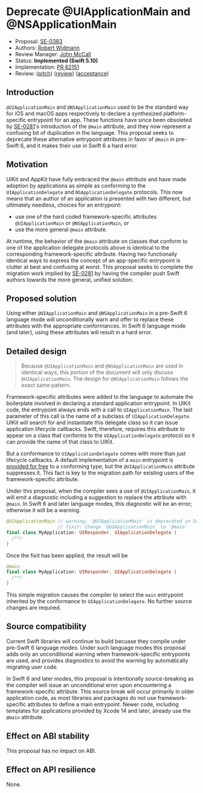 # Deprecate @UIApplicationMain and @NSApplicationMain

* Proposal: [SE-0383](0383-deprecate-uiapplicationmain-and-nsapplicationmain.md)
* Authors: [Robert Widmann](https://github.com/codafi)
* Review Manager: [John McCall](https://github.com/rjmccall)
* Status: **Implemented (Swift 5.10)**
* Implementation: [PR 62151](https://github.com/apple/swift/pull/62151)
* Review: ([pitch](https://forums.swift.org/t/deprecate-uiapplicationmain-and-nsapplicationmain/61493)) ([review](https://forums.swift.org/t/se-0383-deprecate-uiapplicationmain-and-nsapplicationmain/62375)) ([acceptance](https://forums.swift.org/t/accepted-se-0383-deprecate-uiapplicationmain-and-nsapplicationmain/62645))

## Introduction

`@UIApplicationMain` and `@NSApplicationMain` used to be the standard way for
iOS and macOS apps respectively to declare a synthesized platform-specific
entrypoint for an app. These functions have since been obsoleted by
[SE-0281](https://github.com/apple/swift-evolution/blob/main/proposals/0281-main-attribute.md)'s
introduction of the `@main` attribute, and they now represent a confusing bit of
duplication in the language. This proposal seeks to deprecate these alternative
entrypoint attributes in favor of `@main` in pre-Swift 6, and it makes their use
in Swift 6 a hard error.

## Motivation

UIKit and AppKit have fully embraced the `@main` attribute and have made
adoption by applications as simple as conforming to the `UIApplicationDelegate`
and `NSApplicationDelegate` protocols. This now means that an author of an
application is presented with two different, but ultimately needless, choices
for an entrypoint:

* use one of the hard coded framework-specific attributes `@UIApplicationMain` or `@NSApplicationMain`, or
* use the more general `@main` attribute.

At runtime, the behavior of the `@main` attribute on classes that conform to
one of the application delegate protocols above is identical to the corresponding
framework-specific attribute. Having two functionally identical ways to express the
concept of an app-specific entrypoint is clutter at best and confusing at worst.
This proposal seeks to complete the migration work implied by
[SE-0281](https://github.com/apple/swift-evolution/blob/main/proposals/0281-main-attribute.md)
by having the compiler push Swift authors towards the more general, unified
solution.

## Proposed solution

Using either `@UIApplicationMain` and `@NSApplicationMain` in a pre-Swift 6
language mode will unconditionally warn and offer to replace these attributes
with the appropriate conformances. In Swift 6 language mode (and later), using
these attributes will result in a hard error.

## Detailed design

> Because `@UIApplicationMain` and `@NSApplicationMain` are used in identical
> ways, this portion of the document will only discuss `@UIApplicationMain`.
> The design for `@NSApplicationMain` follows the exact same pattern.

Framework-specific attributes were added to the language to automate the
boilerplate involved in declaring a standard application entrypoint. In UIKit
code, the entrypoint always ends with a call to `UIApplicationMain`. The last
parameter of this call is the name of a subclass of `UIApplicationDelegate`.
UIKit will search for and instantiate this delegate class so it can issue 
application lifecycle callbacks.  Swift, therefore, requires this attribute to 
appear on a class that conforms to the `UIApplicationDelegate` protocol so it 
can provide the name of that class to UIKit.

But a conformance to `UIApplicationDelegate` comes with more than just lifecycle
callbacks. A default implementation of a `main` entrypoint is [provided for
free](https://developer.apple.com/documentation/uikit/uiapplicationdelegate/3656306-main)
to a conforming type, but the `@UIApplicationMain` attribute suppresses it. This
fact is key to the migration path for existing users of the framework-specific
attribute.

Under this proposal, when the compiler sees a use of `@UIApplicationMain`, it
will emit a diagnostic including a suggestion to replace the attribute with
`@main`.  In Swift 6 and later language modes, this diagnostic will be an error;
otherwise it will be a warning.

```swift 
@UIApplicationMain // warning: '@UIApplicationMain' is deprecated in Swift 5 
                   // fixit: Change `@UIApplicationMain` to `@main` 
final class MyApplication: UIResponder, UIApplicationDelegate {
  /**/
}
```

Once the fixit has been applied, the result will be

```swift
@main
final class MyApplication: UIResponder, UIApplicationDelegate {
  /**/
}
```

This simple migration causes the compiler to select the `main` entrypoint
inherited by the conformance to `UIApplicationDelegate`. No further source
changes are required.

## Source compatibility

Current Swift libraries will continue to build becuase they compile under
pre-Swift 6 language modes. Under such language modes this proposal adds only an
unconditional warning when framework-specific entrypoints are used, and provides
diagnostics to avoid the warning by automatically migrating user code.

In Swift 6 and later modes, this proposal is intentionally source-breaking as the
compiler will issue an unconditional error upon encountering a framework-specific
attribute. This source break will occur primarily in older application code, as 
most libraries and packages do not use framework-specific attributes to define a main
entrypoint. Newer code, including templates for applications provided by Xcode 14
and later, already use the `@main` attribute. 

## Effect on ABI stability

This proposal has no impact on ABI.

## Effect on API resilience

None.
